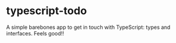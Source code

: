 # typescript-todo

A simple barebones app to get in touch with TypeScript: types and interfaces. Feels good!!